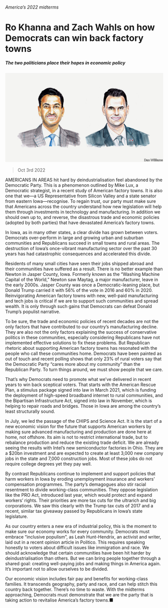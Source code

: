 ###### America’s 2022 midterms

# Ro Khanna and Zach Wahls on how Democrats can win back factory towns 

##### The two politicians place their hopes in economic policy 

![image](images/20221001_BID001.jpg) 

> Oct 3rd 2022 

AMERICANS IN AREAS hit hard by deindustrialisation feel abandoned by the Democratic Party. This is a phenomenon outlined by Mike Lux, a Democratic strategist, in a recent study of American factory towns. It is also one that we—a US Representative from Silicon Valley and a state senator from eastern Iowa—recognise. To regain trust, our party must make sure that Americans across the country understand how new legislation will help them through investments in technology and manufacturing. In addition we should own up to, and reverse, the disastrous trade and economic policies (adopted by both parties) that have devastated America’s factory towns. 

In Iowa, as in many other states, a clear divide has grown between voters. Democrats over-perform in large and growing urban and suburban communities and Republicans succeed in small towns and rural areas. The destruction of Iowa’s once-vibrant manufacturing sector over the past 30 years has had catastrophic consequences and accelerated this divide.

Residents of many small cities have seen their jobs shipped abroad and their communities have suffered as a result. There is no better example than Newton in Jasper County, Iowa. Formerly known as the “Washing Machine Capital of the World,” Newton saw Maytag, a major manufacturer, leave in the early 2000s. Jasper County was once a Democratic-leaning place, but Donald Trump carried it with 56% of the vote in 2016 and 60% in 2020. Reinvigorating American factory towns with new, well-paid manufacturing and tech jobs is critical if we are to support such communities and spread wealth. It is only through such gains that Democrats can defeat Donald Trump’s populist narrative.

To be sure, the trade and economic policies of recent decades are not the only factors that have contributed to our country’s manufacturing decline. They are also not the only factors explaining the success of conservative politics in these communities, especially considering Republicans have not implemented effective solutions to fix these problems. But Republican rhetoric about supporting American factory towns has resonated with the people who call these communities home. Democrats have been painted as out of touch and recent polling shows that only 23% of rural voters say that the Democratic Party “cares more about my community” than the Republican Party. To turn things around, we must show people that we care.

That’s why Democrats need to promote what we’ve delivered in recent years to win back sceptical voters. That starts with the American Rescue Plan, a stimulus package signed into law in March 2021, which is funding the deployment of high-speed broadband internet to rural communities, and the Bipartisan Infrastructure Act, signed into law in November, which is helping to repair roads and bridges. Those in Iowa are among the country’s least structurally sound. 

In July, we led the passage of the CHIPS and Science Act. It is the start of a new economic vision for the future that supports American workers by making sure advanced manufacturing and production are done here at home, not offshore. Its aim is not to restrict international trade, but to rebalance production and reduce the existing trade deficit. We are already seeing the results with Intel’s new semiconductor factories in Ohio. They are a $20bn investment and are expected to create at least 3,000 new company jobs in the state and 7,000 construction jobs. Most of these jobs do not require college degrees yet they pay well. 

By contrast Republicans continue to implement and support policies that harm workers in Iowa by eroding unemployment insurance and workers’ compensation programmes. The party’s demagogues also stir racial resentment to divide working-class communities. They oppose legislation like the PRO Act, introduced last year, which would protect and expand workers’ rights. Their priorities are more tax cuts for the ultrarich and big corporations. We saw this clearly with the Trump tax cuts of 2017 and a recent, similar tax giveaway passed by Republicans in Iowa’s state legislature. 

As our country enters a new era of industrial policy, this is the moment to make sure our economy works for every community. Democrats must embrace “inclusive populism”, as Leah Hunt-Hendrix, an activist and writer, laid out in a recent opinion article in Politico. This requires speaking honestly to voters about difficult issues like immigration and race. We should acknowledge that certain communities have been hit harder by deindustrialisation than others. But we can bring people together through a shared goal: creating well-paying jobs and making things in America again. It’s important not to allow ourselves to be divided.

Our economic vision includes fair pay and benefits for working-class families. It transcends geography, party and race, and can help stitch this country back together. There’s no time to waste. With the midterms approaching, Democrats must demonstrate that we are the party that is taking action to revitalise America’s factory towns.■


